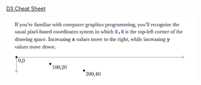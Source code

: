 [D3 Cheat Sheet](http://www.jeromecukier.net/wp-content/uploads/2012/10/d3-cheat-sheet.pdf)

![Pixel Based Coordinate System](img/d3_pixel_coordinate_system.png)
